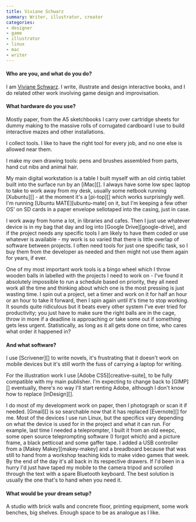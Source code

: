 ```yaml
---
title: Viviane Schwarz
summary: Writer, illustrator, creator
categories:
- designer
- game
- illustrator
- linux
- mac
- writer
---
```


#### Who are you, and what do you do?

I am [Viviane Schwarz](http://www.vivianeschwarz.co.uk/ "Viviane's website."). I write, illustrate and design interactive books, and I do related other work involving game design and improvisation.

#### What hardware do you use?

Mostly paper, from the A5 sketchbooks I carry over cartridge sheets for dummy making to the massive rolls of corrugated cardboard I use to build interactive mazes and other installations.

I collect tools. I like to have the right tool for every job, and no one else is allowed near them.

I make my own drawing tools: pens and brushes assembled from parts, hand cut nibs and animal hair.

My main digital workstation is a table I built myself with an old cintiq tablet built into the surface run by an [iMac][]. I always have some low spec laptop to take to work away from my desk, usually some netbook running [Xubuntu][] - at the moment it's a [pi-top][] which works surprisingly well. I'm running [Ubuntu MATE][ubuntu-mate] on it, but I'm keeping a few other OS' on SD cards in a paper envelope sellotaped into the casing, just in case.

I work away from home a lot, in libraries and cafes. Then I just use whatever device is in my bag that day and log into [Google Drive][google-drive], and if the project needs any specific tools I am likely to have them coded or use whatever is available - my work is so varied that there is little overlap of software between projects. I often need tools for just one specific task, so I buy them from the developer as needed and then might not use them again for years, if ever.

One of my most important work tools is a bingo wheel which I throw wooden balls in labelled with the projects I need to work on - I've found it absolutely impossible to run a schedule based on priority, they all need work all the time and thinking about which one is the most pressing is just wasting time. I spin out a project, set a timer and work on it for half an hour or an hour to take it forward, then I spin again until it's time to stop working. It sounds quite ridiculous but it beats every other system I've ever tried for productivity; you just have to make sure the right balls are in the cage, throw in more if a deadline is approaching or take some out if something gets less urgent. Statistically, as long as it all gets done on time, who cares what order it happened in?

#### And what software?

I use [Scrivener][] to write novels, it's frustrating that it doesn't work on mobile devices but it's still worth the fuss of carrying a laptop for writing.

For the illustration work I use [Adobe CS5][creative-suite], to be fully compatible with my main publisher. I'm expecting to change back to [GIMP][] eventually, there's no way I'll start renting Adobe, although I don't know how to replace [InDesign][].

I do most of my development work on paper, then I photograph or scan it if needed. [Gmail][] is so searchable now that it has replaced [Evernote][] for me. Most of the devices I use run Linux, but the specifics vary depending on what the device is used for in the project and what it can run. For example, last time I needed a teleprompter, I built it from an old eeepc, some open source teleprompting software (I forgot which) and a picture frame, a black petticoat and some gaffer tape. I added a USB controller from a [Makey Makey][makey-makey] and a breadboard because that was still to hand from a workshop teaching kids to make video games that week. By the end of the day it's all back in its respective drawers. If I'd been in a hurry I'd just have taped my mobile to the camera tripod and scrolled through the text with a spare Bluetooth keyboard. The best solution is usually the one that's to hand when you need it.

#### What would be your dream setup?

A studio with brick walls and concrete floor, printing equipment, some work benches, big shelves. Enough space to be as analogue as I like.